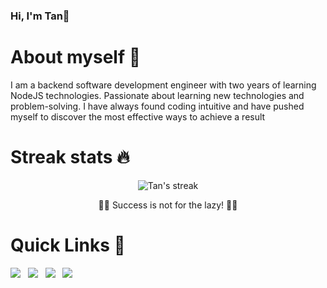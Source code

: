 ### Hi, I'm Tan👋

# About myself 👦
I am a backend software development engineer with two years of learning NodeJS technologies. Passionate about learning new technologies and problem-solving. I have always found coding intuitive and have pushed myself to discover the most effective ways to achieve a result

# Streak stats 🔥

<p align="center">
    <img title="🔥 Get streak stats for your profile at git.io/streak-stats" alt="Tan's streak" src="https://github-readme-streak-stats.herokuapp.com/?user=tantruong2303&theme=radical"/>
  <p align="center"> 💪💪 Success is not for the lazy! 💪💪 </p>
</p>
                                  

# Quick Links 🔗

<a href="https://www.linkedin.com/in/truongbinhtan/"><img src="https://img.icons8.com/fluency/48/000000/linkedin-circled.png"/></a>&nbsp;&nbsp;
<a href="https://tantruong2303.github.io/cv/truongbinhtan.pdf"><img src="https://img.icons8.com/fluency/48/000000/internet.png"/></a>&nbsp;&nbsp;
<a href="mailto:tantruong2303@gmail.com"><img src="https://img.icons8.com/fluency/48/000000/circled-envelope.png"/></a>&nbsp;&nbsp;
<a href="https://www.facebook.com/tantruong23/"><img src="https://img.icons8.com/fluency/48/000000/facebook-new.png"/></a>&nbsp;&nbsp;
